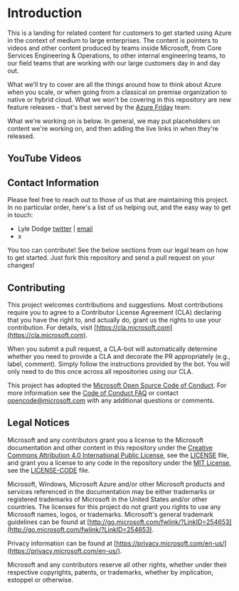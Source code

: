 # Introduction

This is a landing for related content for customers to get started using Azure in the context of medium to large enterprises. The content is pointers to videos and other content produced by teams inside Microsoft, from Core Services Engineering & Operations, to other internal engineering teams, to our field teams that are working with our large customers day in and day out.

What we'll try to cover are all the things around how to think about Azure when you scale, or when going from a classical on premise organization to native or hybrid cloud. What we won't be covering in this repository are new feature releases - that's best served by the [Azure Friday](https://azure.microsoft.com/resources/videos/azure-friday/) team.

What we're working on is below. In general, we may put placeholders on content we're working on, and then adding the live links in when they're released.

## 

## YouTube Videos

## Contact Information

Please feel free to reach out to those of us that are maintaining this project. In no particular order, here's a list of us helping out, and the easy way to get in touch:

- Lyle Dodge [twitter](https://twitter.com/lyledodge) | [email](mailto:lyle.dodge@microsoft.com)
- x

You too can contribute! See the below sections from our legal team on how to get started. Just fork this repository and send a pull request on your changes!

## Contributing

This project welcomes contributions and suggestions.  Most contributions require you to agree to a
Contributor License Agreement (CLA) declaring that you have the right to, and actually do, grant us
the rights to use your contribution. For details, visit [https://cla.microsoft.com](https://cla.microsoft.com).

When you submit a pull request, a CLA-bot will automatically determine whether you need to provide
a CLA and decorate the PR appropriately (e.g., label, comment). Simply follow the instructions
provided by the bot. You will only need to do this once across all repositories using our CLA.

This project has adopted the [Microsoft Open Source Code of Conduct](https://opensource.microsoft.com/codeofconduct/).
For more information see the [Code of Conduct FAQ](https://opensource.microsoft.com/codeofconduct/faq/) or
contact [opencode@microsoft.com](mailto:opencode@microsoft.com) with any additional questions or comments.

## Legal Notices

Microsoft and any contributors grant you a license to the Microsoft documentation and other content
in this repository under the [Creative Commons Attribution 4.0 International Public License](https://creativecommons.org/licenses/by/4.0/legalcode),
see the [LICENSE](LICENSE) file, and grant you a license to any code in the repository under the [MIT License](https://opensource.org/licenses/MIT), see the
[LICENSE-CODE](LICENSE-CODE) file.

Microsoft, Windows, Microsoft Azure and/or other Microsoft products and services referenced in the documentation
may be either trademarks or registered trademarks of Microsoft in the United States and/or other countries.
The licenses for this project do not grant you rights to use any Microsoft names, logos, or trademarks.
Microsoft's general trademark guidelines can be found at [http://go.microsoft.com/fwlink/?LinkID=254653](http://go.microsoft.com/fwlink/?LinkID=254653).

Privacy information can be found at [https://privacy.microsoft.com/en-us/](https://privacy.microsoft.com/en-us/).

Microsoft and any contributors reserve all other rights, whether under their respective copyrights, patents,
or trademarks, whether by implication, estoppel or otherwise.

